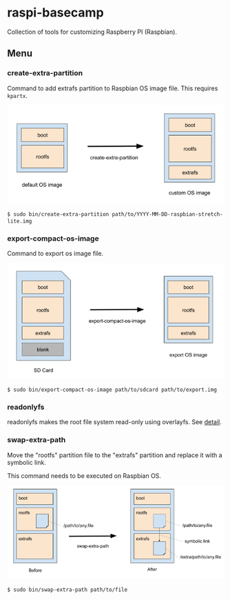 # raspi-basecamp

Collection of tools for customizing Raspberry PI (Raspbian).


## Menu

### create-extra-partition

Command to add extrafs partition to Raspbian OS image file.
This requires `kpartx`.

![create-extra-partition](./docs/images/create-extra-partition.png)

```
$ sudo bin/create-extra-partition path/to/YYYY-MM-DD-raspbian-stretch-lite.img
```

### export-compact-os-image

Command to export os image file.

![export-compact-os-image](./docs/images/export-compact-os-image.png)

```
$ sudo bin/export-compact-os-image path/to/sdcard path/to/export.img
```

### readonlyfs

readonlyfs makes the root file system read-only using overlayfs. See [detail](./readonlyfs/README.md).

### swap-extra-path

Move the "rootfs" partition file to the "extrafs" partition and replace it with a symbolic link.

This command needs to be executed on Raspbian OS.

![swap-extra-path](./docs/images/swap-extra-path.png)

```
$ sudo bin/swap-extra-path path/to/file
```
